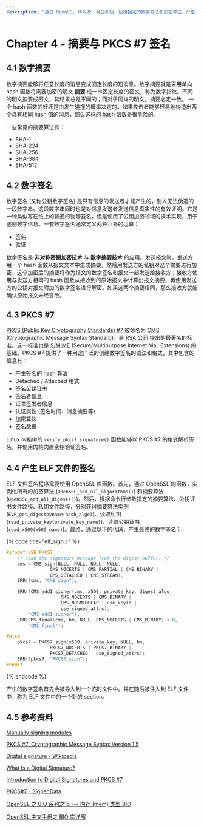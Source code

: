 ```yaml
---
description: '通过 OpenSSL 库以及一对公私钥，应用指定的摘要算法和加密算法，产生 PKCS #7 格式的数字签名。'
---
```


# Chapter 4 - 摘要与 PKCS \#7 签名

## 4.1 数字摘要

数字摘要能够将任意长度的消息变成固定长度的短消息。数字摘要就是采用单向 hash 函数将需要加密的明文 **摘要** 成一串固定长度的密文，称为数字指纹。不同的明文摘要成密文，其结果总是不同的；而对于同样的明文，摘要必定一致。 一个 hash 函数的好坏是由发生碰撞的概率决定的。如果攻击者能够轻易地构造出两个具有相同 hash 值的消息，那么这样的 hash 函数是很危险的。

一些常见的摘要算法有：

* SHA-1
* SHA-224
* SHA-256
* SHA-384
* SHA-512

## 4.2 数字签名

数字签名 \(又称公钥数字签名\) 是只有信息的发送者才能产生的，别人无法伪造的一段数字串。这段数字串同时也是对信息发送者发送信息真实性的有效证明。它是一种类似写在纸上的普通的物理签名，但是使用了公钥加密领域的技术实现，用于鉴别数字信息。一套数字签名通常定义两种互补的运算：

* 签名
* 验证

数字签名是 **非对称密钥加密技术** 与 **数字摘要技术** 的应用。发送报文时，发送方用一个 hash 函数从报文文本中生成摘要，然后用发送方的私钥对这个摘要进行加密，这个加密后的摘要将作为报文的数字签名和报文一起发送给接收方；接收方使用与发送方相同的 hash 函数从接收到的原始报文中计算出报文摘要，再使用发送方的公钥对报文附加的数字签名进行解密。如果这两个摘要相同，那么接收方就能确认原始报文未经篡改。

## 4.3 PKCS \#7

[PKCS \(Public Key Cryptography Standards\) \#7](https://tools.ietf.org/html/rfc2315) 被命名为 [CMS](https://en.wikipedia.org/wiki/Cryptographic_Message_Syntax) \(Cryptographic Message Syntax Standard\)，是 [RSA 公司](https://www.rsa.com/) 提出的最著名的标准。这一标准也是 [S/MIME](https://en.wikipedia.org/wiki/S/MIME) \(Secure/Multipurpose Internet Mail Extensions\) 的基础。PKCS \#7 提供了一种用途广泛的创建数字签名的语法和格式，其中包含的信息有：

* 产生签名的 hash 算法
* Detached / Attached 格式
* 签名公钥证书
* 签名者信息
* 证书签发者信息
* 认证属性 \(签名时间、消息摘要等\)
* 加密算法
* 签名数据

Linux 内核中的 `verify_pkcs7_signature()` 函数能够以 PKCS \#7 的格式解析签名，并使用内核内置密钥验证签名。

## 4.4 产生 ELF 文件的签名

ELF 文件签名程序需要使用 OpenSSL 库函数。首先，通过 OpenSSL 的函数，实例化所有的加密算法 \(`OpenSSL_add_all_algorithms()`\) 和摘要算法 \(`OpenSSL_add_all_digests()`\)。然后，根据命令行参数指定的摘要算法、公钥证书文件路径、私钥文件路径，分别获得摘要算法实例 \(`EVP_get_digestbyname(hash_algo)`\)、读取私钥 \(`read_private_key(private_key_name)`\)、读取公钥证书 \(`read_x509(x509_name)`\)。最终，通过以下的代码，产生最终的数字签名：

{% code title="elf\_sign.c" %}
```c
#ifndef USE_PKCS7
	/* Load the signature message from the digest buffer. */
	cms = CMS_sign(NULL, NULL, NULL, NULL,
				CMS_NOCERTS | CMS_PARTIAL | CMS_BINARY |
				CMS_DETACHED | CMS_STREAM);
	ERR(!cms, "CMS_sign");

	ERR(!CMS_add1_signer(cms, x509, private_key, digest_algo,
					CMS_NOCERTS | CMS_BINARY |
					CMS_NOSMIMECAP | use_keyid |
					use_signed_attrs),
		"CMS_add1_signer");
	ERR(CMS_final(cms, bm, NULL, CMS_NOCERTS | CMS_BINARY) < 0,
		"CMS_final");

#else
	pkcs7 = PKCS7_sign(x509, private_key, NULL, bm,
				PKCS7_NOCERTS | PKCS7_BINARY |
				PKCS7_DETACHED | use_signed_attrs);
	ERR(!pkcs7, "PKCS7_sign");
#endif
```
{% endcode %}

产生的数字签名首先会被导入到一个临时文件中。并在随后被注入到 ELF 文件中，称为 ELF 文件中的一个新的 section。

## 4.5 参考资料

[Manually signing modules](https://www.kernel.org/doc/html/latest/admin-guide/module-signing.html#manually-signing-modules)

[PKCS \#7: Cryptographic Message Syntax Version 1.5](https://tools.ietf.org/html/rfc2315)

[Digital signature - Wikipedia](https://en.wikipedia.org/wiki/Digital_signature)

[What Is a Digital Signature?](https://www.instantssl.com/digital-signature)

[Introduction to Digital Signatures and PKCS \#7](https://www.cryptomathic.com/news-events/blog/introduction-to-digital-signatures-and-pkcs-7)

[PKCS\#7 - SignedData](http://www.pkiglobe.org/pkcs7.html)

[OpenSSL 之 BIO 系列之15 --- 内存 \(mem\) 类型 BIO](https://blog.csdn.net/fryingpan/article/details/40374813)

[OpenSSL 中文手册之 BIO 库详解](https://blog.csdn.net/liao20081228/article/details/77193729)

